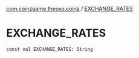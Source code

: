 [com.coinzgame.theoxo.coinz](index.md) / [EXCHANGE_RATES](.)

# EXCHANGE_RATES

`const val EXCHANGE_RATES: String`